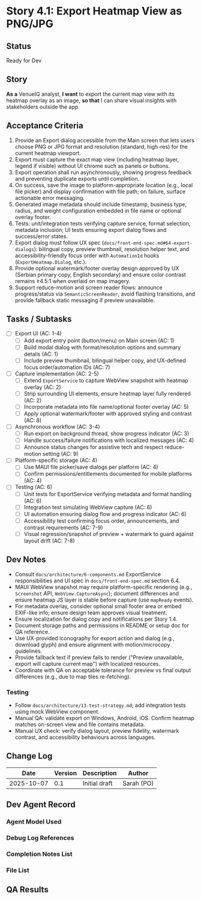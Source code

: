 # Story 4.1: Export Heatmap View as PNG/JPG

## Status
Ready for Dev

## Story
**As a** VenueIQ analyst,
**I want** to export the current map view with its heatmap overlay as an image,
**so that** I can share visual insights with stakeholders outside the app.

## Acceptance Criteria
1. Provide an Export dialog accessible from the Main screen that lets users choose PNG or JPG format and resolution (standard, high-res) for the current heatmap viewport.
2. Export must capture the exact map view (including heatmap layer, legend if visible) without UI chrome such as panels or buttons.
3. Export operation shall run asynchronously, showing progress feedback and preventing duplicate exports until completion.
4. On success, save the image to platform-appropriate location (e.g., local file picker) and display confirmation with file path; on failure, surface actionable error messaging.
5. Generated image metadata should include timestamp, business type, radius, and weight configuration embedded in file name or optional overlay footer.
6. Tests: unit/integration tests verifying capture service, format selection, metadata inclusion; UI tests ensuring export dialog flows and success/error states.
7. Export dialog must follow UX spec (`docs/front-end-spec.md#64-export-dialogs`): bilingual copy, preview thumbnail, resolution helper text, and accessibility-friendly focus order with `AutomationId` hooks (`ExportHeatmap.Dialog`, etc.).
8. Provide optional watermark/footer overlay design approved by UX (Serbian primary copy, English secondary) and ensure color contrast remains ≥4.5:1 when overlaid on map imagery.
9. Support reduce-motion and screen reader flows: announce progress/status via `SemanticScreenReader`, avoid flashing transitions, and provide fallback static messaging if preview unavailable.

## Tasks / Subtasks
- [ ] Export UI (AC: 1-4)
  - [ ] Add export entry point (button/menu) on Main screen (AC: 1)
  - [ ] Build modal dialog with format/resolution options and summary details (AC: 1)
  - [ ] Include preview thumbnail, bilingual helper copy, and UX-defined focus order/automation IDs (AC: 7)
- [ ] Capture implementation (AC: 2-5)
  - [ ] Extend `ExportService` to capture WebView snapshot with heatmap overlay (AC: 2)
  - [ ] Strip surrounding UI elements, ensure heatmap layer fully rendered (AC: 2)
  - [ ] Incorporate metadata into file name/optional footer overlay (AC: 5)
  - [ ] Apply optional watermark/footer with approved styling and contrast (AC: 8)
- [ ] Asynchronous workflow (AC: 3-4)
  - [ ] Run export on background thread, show progress indicator (AC: 3)
  - [ ] Handle success/failure notifications with localized messages (AC: 4)
  - [ ] Announce status changes for assistive tech and respect reduce-motion setting (AC: 9)
- [ ] Platform-specific storage (AC: 4)
  - [ ] Use MAUI file picker/save dialogs per platform (AC: 4)
  - [ ] Confirm permissions/entitlements documented for mobile platforms (AC: 4)
- [ ] Testing (AC: 6)
  - [ ] Unit tests for ExportService verifying metadata and format handling (AC: 6)
  - [ ] Integration test simulating WebView capture (AC: 6)
  - [ ] UI automation ensuring dialog flow and progress indicator (AC: 6)
  - [ ] Accessibility test confirming focus order, announcements, and contrast requirements (AC: 7-9)
  - [ ] Visual regression/snapshot of preview + watermark to guard against layout drift (AC: 7-8)

## Dev Notes
- Consult `docs/architecture/6-components.md` ExportService responsibilities and UI spec in `docs/front-end-spec.md` section 6.4.
- MAUI WebView snapshot may require platform-specific rendering (e.g., `Screenshot` API, `WebView.CaptureAsync`); document differences and ensure heatmap JS layer is stable before capture (use `mapReady` events).
- For metadata overlay, consider optional small footer area or embed EXIF-like info; ensure design team approves visual treatment.
- Ensure localization for dialog copy and notifications per Story 1.4.
- Document storage paths and permissions in README or setup doc for QA reference.
- Use UX-provided iconography for export action and dialog (e.g., download glyph) and ensure alignment with motion/microcopy guidelines.
- Provide fallback text if preview fails to render ("Preview unavailable, export will capture current map") with localized resources.
- Coordinate with QA on acceptable tolerance for preview vs final output differences (e.g., due to map tiles re-fetching).

### Testing
- Follow `docs/architecture/13-test-strategy.md`; add integration tests using mock WebView component.
- Manual QA: validate export on Windows, Android, iOS. Confirm heatmap matches on-screen view and file contains metadata.
- Manual UX check: verify dialog layout, preview fidelity, watermark contrast, and accessibility behaviours across languages.

## Change Log
| Date | Version | Description | Author |
|---|---|---|---|
| 2025-10-07 | 0.1 | Initial draft | Sarah (PO) |

## Dev Agent Record

### Agent Model Used

### Debug Log References

### Completion Notes List

### File List

## QA Results
